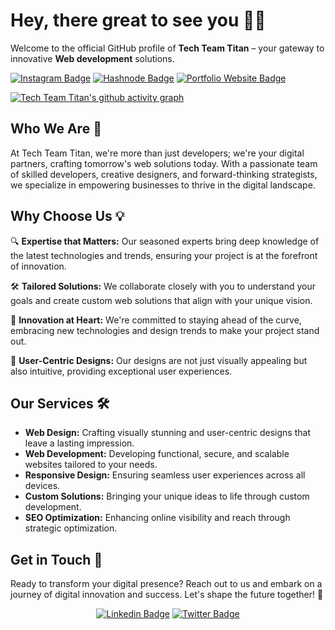 
# Hey, there great to see you 👋🏻

Welcome to the official GitHub profile of **Tech Team Titan** – your gateway to innovative **Web development** solutions.

[![Instagram Badge](https://img.shields.io/badge/-Tech_Team_Titans-purple?style=flat-square&logo=instagram&logoColor=white&link=https://www.instagram.com/techteamtitans/)](https://www.instagram.com/techteamtitans/)
[![Hashnode Badge](https://img.shields.io/badge/-Tech_Titans_Blog-1F51FF?style=flat-square&labelColor=1F51FF&logo=Hashnode&link=https://techteamtitans.hashnode.dev/)](https://techteamtitans.hashnode.dev/)
[![Portfolio Website Badge](https://img.shields.io/badge/-Bio_Link-black?style=flat-square&logo=BioLink&logoColor=white&link=https://techteamtitans.bio.link/)](https://techteamtitans.bio.link/)

[![Tech Team Titan's github activity graph](https://github-readme-activity-graph.vercel.app/graph?username=tech-team-titans&bg_color=070d0b&color=ffffff&line=23d158&point=ffffff&area=true&hide_border=true)](https://github.com/ashutosh00710/github-readme-activity-graph)

## Who We Are 🌟

At Tech Team Titan, we're more than just developers; we're your digital partners, crafting tomorrow's web solutions today. With a passionate team of skilled developers, creative designers, and forward-thinking strategists, we specialize in empowering businesses to thrive in the digital landscape.

## Why Choose Us 💡

🔍 **Expertise that Matters:** Our seasoned experts bring deep knowledge of the latest technologies and trends, ensuring your project is at the forefront of innovation.

🛠️ **Tailored Solutions:** We collaborate closely with you to understand your goals and create custom web solutions that align with your unique vision.

🚀 **Innovation at Heart:** We're committed to staying ahead of the curve, embracing new technologies and design trends to make your project stand out.

🎨 **User-Centric Designs:** Our designs are not just visually appealing but also intuitive, providing exceptional user experiences.

## Our Services 🛠️

- **Web Design:** Crafting visually stunning and user-centric designs that leave a lasting impression.
- **Web Development:** Developing functional, secure, and scalable websites tailored to your needs.
- **Responsive Design:** Ensuring seamless user experiences across all devices.
- **Custom Solutions:** Bringing your unique ideas to life through custom development.
- **SEO Optimization:** Enhancing online visibility and reach through strategic optimization.

## Get in Touch 🤝

Ready to transform your digital presence? Reach out to us and embark on a journey of digital innovation and success.
Let's shape the future together! 🌈

<div style="text-align: center">

[![Linkedin Badge](https://img.shields.io/badge/-Pranav_Jadhav-blue?style=flat-square&logo=Linkedin&logoColor=white)](https://www.linkedin.com/in/pranav-jr)
[![Twitter Badge](https://img.shields.io/badge/-Pranav_Jadhav-blue?style=flat-square&logo=twitter&logoColor=white)](https://twitter.com/Pranav_Jadhav09)

</div>
